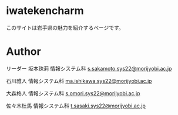 # iwatekencharm
このサイトは岩手県の魅力を紹介するページです。
# Author
リーダー
坂本珠莉
情報システム科
s.sakamoto.sys22@morijyobi.ac.jp

石川雅人
情報システム科
ma.ishikawa.sys22@morijyobi.ac.jp

大森柊人
情報システム科
s.omori.sys22@morijyobi.ac.jp

佐々木杜馬
情報システム科
t.sasaki.sys22@morijyobi.ac.jp
